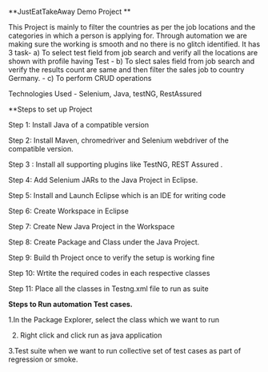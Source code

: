 **JustEatTakeAway Demo Project **

This Project is mainly to filter the countries as per the job locations and the categories in which a person is applying for.
Through automation we are making sure the working is smooth and no there is no glitch identified.
It has 3 task- a) To select test field from job search and verify all the locations are shown with profile having Test
             - b) To slect sales field from job search and verify the results count are same and then filter the sales job to country Germany.
             - c) To perform CRUD operations 
             
             
  Technologies Used - Selenium, Java, testNG, RestAssured           


**Steps to set up Project

Step 1: Install Java of a compatible version

Step 2: Install Maven, chromedriver and Selenium webdriver of the compatible version.

Step 3 : Install all supporting plugins like TestNG, REST Assured .

Step 4: Add Selenium JARs to the Java Project in Eclipse.

Step 5: Install and Launch Eclipse which is an IDE for writing code

Step 6: Create Workspace in Eclipse

Step 7: Create New Java Project in the  Workspace

Step 8: Create Package and Class under the Java Project.

Step 9: Build th Project once to verify the setup is working fine

Step 10: Wrtite the required codes in each respective classes

Step 11: Place all the classes in Testng.xml file to run as suite 


**Steps to Run automation Test cases.**

1.In the Package Explorer, select the class which we want to run

2. Right click and click run as java application

3.Test suite when we want to run collective set of test cases as part of regression or smoke.


